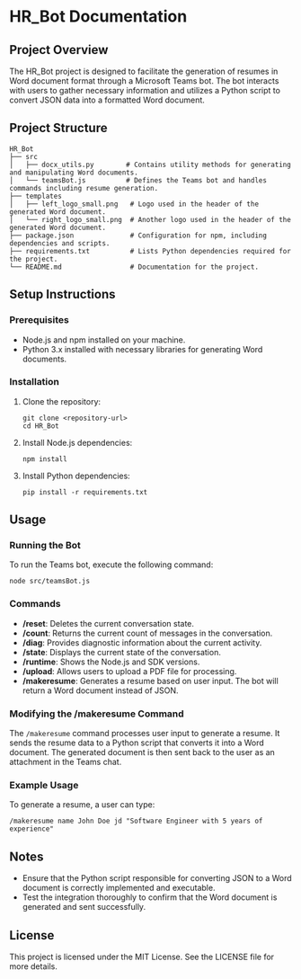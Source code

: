 # HR_Bot Documentation

## Project Overview
The HR_Bot project is designed to facilitate the generation of resumes in Word document format through a Microsoft Teams bot. The bot interacts with users to gather necessary information and utilizes a Python script to convert JSON data into a formatted Word document.

## Project Structure
```
HR_Bot
├── src
│   ├── docx_utils.py        # Contains utility methods for generating and manipulating Word documents.
│   └── teamsBot.js          # Defines the Teams bot and handles commands including resume generation.
├── templates
│   ├── left_logo_small.png   # Logo used in the header of the generated Word document.
│   └── right_logo_small.png  # Another logo used in the header of the generated Word document.
├── package.json              # Configuration for npm, including dependencies and scripts.
├── requirements.txt          # Lists Python dependencies required for the project.
└── README.md                 # Documentation for the project.
```

## Setup Instructions

### Prerequisites
- Node.js and npm installed on your machine.
- Python 3.x installed with necessary libraries for generating Word documents.

### Installation
1. Clone the repository:
   ```
   git clone <repository-url>
   cd HR_Bot
   ```

2. Install Node.js dependencies:
   ```
   npm install
   ```

3. Install Python dependencies:
   ```
   pip install -r requirements.txt
   ```

## Usage

### Running the Bot
To run the Teams bot, execute the following command:
```
node src/teamsBot.js
```

### Commands
- **/reset**: Deletes the current conversation state.
- **/count**: Returns the current count of messages in the conversation.
- **/diag**: Provides diagnostic information about the current activity.
- **/state**: Displays the current state of the conversation.
- **/runtime**: Shows the Node.js and SDK versions.
- **/upload**: Allows users to upload a PDF file for processing.
- **/makeresume**: Generates a resume based on user input. The bot will return a Word document instead of JSON.

### Modifying the /makeresume Command
The `/makeresume` command processes user input to generate a resume. It sends the resume data to a Python script that converts it into a Word document. The generated document is then sent back to the user as an attachment in the Teams chat.

### Example Usage
To generate a resume, a user can type:
```
/makeresume name John Doe jd "Software Engineer with 5 years of experience"
```

## Notes
- Ensure that the Python script responsible for converting JSON to a Word document is correctly implemented and executable.
- Test the integration thoroughly to confirm that the Word document is generated and sent successfully.

## License
This project is licensed under the MIT License. See the LICENSE file for more details.